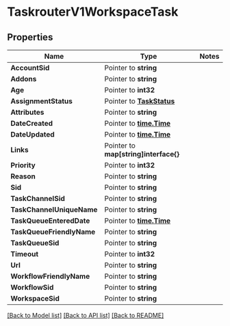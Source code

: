 # TaskrouterV1WorkspaceTask

## Properties
Name | Type | Notes
------------ | ------------- | -------------
**AccountSid** | Pointer to **string** | 
**Addons** | Pointer to **string** | 
**Age** | Pointer to **int32** | 
**AssignmentStatus** | Pointer to [**TaskStatus**](task_status.md) | 
**Attributes** | Pointer to **string** | 
**DateCreated** | Pointer to [**time.Time**](time.Time.md) | 
**DateUpdated** | Pointer to [**time.Time**](time.Time.md) | 
**Links** | Pointer to **map[string]interface{}** | 
**Priority** | Pointer to **int32** | 
**Reason** | Pointer to **string** | 
**Sid** | Pointer to **string** | 
**TaskChannelSid** | Pointer to **string** | 
**TaskChannelUniqueName** | Pointer to **string** | 
**TaskQueueEnteredDate** | Pointer to [**time.Time**](time.Time.md) | 
**TaskQueueFriendlyName** | Pointer to **string** | 
**TaskQueueSid** | Pointer to **string** | 
**Timeout** | Pointer to **int32** | 
**Url** | Pointer to **string** | 
**WorkflowFriendlyName** | Pointer to **string** | 
**WorkflowSid** | Pointer to **string** | 
**WorkspaceSid** | Pointer to **string** | 

[[Back to Model list]](../README.md#documentation-for-models) [[Back to API list]](../README.md#documentation-for-api-endpoints) [[Back to README]](../README.md)


